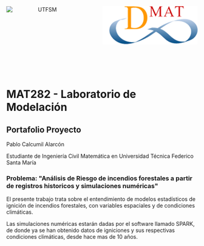<header>
<img src="https://upload.wikimedia.org/wikipedia/commons/4/47/Logo_UTFSM.png" width=200 alt="UTFSM" align="left"/>
<img src="./images/dmat.png" alt="DMAT" align="right"/>
</header>
</br></br></br></br></br>

</br>
</br>


# MAT282 - Laboratorio de Modelación

## Portafolio Proyecto

Pablo Calcumil Alarcón

Estudiante de Ingeniería Civil Matemática en Universidad Técnica Federico Santa María

### Problema: "Análisis de Riesgo de incendios forestales a partir de registros historicos y simulaciones numéricas"

El presente trabajo trata sobre el entendimiento de modelos estadísticos de ignición de incendios forestales, con variables espaciales y de condiciones climáticas. 

Las simulaciones numéricas estarán dadas por el software llamado SPARK, de donde ya se han obtenido datos de igniciones y sus respectivas condiciones climáticas, desde hace mas de 10 años.


